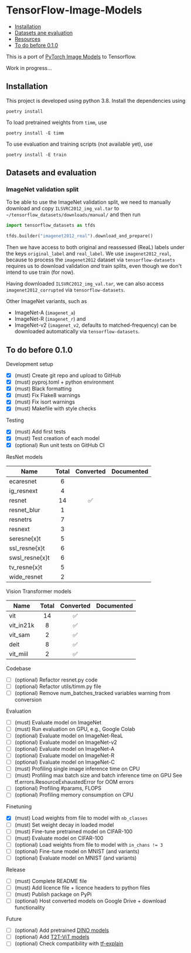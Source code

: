 # TensorFlow-Image-Models

- [Installation](#installation)
- [Datasets ane evaluation](#datasets-and-evaluation)
- [Resources](#resources)
- [To do before 0.1.0](#to-do-before-010)

This is a port of 
[PyTorch Image Models](https://github.com/rwightman/pytorch-image-models) to Tensorflow.

Work in progress...

## Installation

This project is developed using python 3.8. Install the dependencies using
```shell
poetry install
```
To load pretrained weights from `timm`, use
```shell
poetry install -E timm
```
To use evaluation and training scripts (not available yet), use
```shell
poetry install -E train
```

## Datasets and evaluation

### ImageNet validation split

To be able to use the ImageNet validation split, we need to manually download and
copy `ILSVRC2012_img_val.tar` to `~/tensorflow_datasets/downloads/manual/` and then run
```python
import tensorflow_datasets as tfds

tfds.builder("imagenet2012_real").download_and_prepare()
```
Then we have access to both original and reassessed (ReaL) labels under the keys
`original_label` and `real_label`. We use `imagenet2012_real`, because to process the 
`imagenet2012` dataset via `tensorflow-datasets` requires us to download validation
_and_ train splits, even though we don't intend to use train (for now).

Having downloaded `ILSVRC2012_img_val.tar`, we can also access `imagenet2012_corrupted`
via `tensorflow-datasets`.

Other ImageNet variants, such as
- ImageNet-A (`imagenet_a`)
- ImageNet-R (`imagenet_r`) and
- ImageNet-v2 (`imagenet_v2`, defaults to matched-frequency)
can be downloaded automatically via `tensorflow-datasets`.

## To do before 0.1.0

Development setup

- [x] (must) Create git repo and upload to GitHub
- [x] (must) pyproj.toml + python environment
- [x] (must) Black formatting
- [x] (must) Fix Flake8 warnings
- [x] (must) Fix isort warnings
- [x] (must) Makefile with style checks

Testing
 
- [x] (must) Add first tests
- [x] (must) Test creation of each model
- [x] (optional) Run unit tests on GitHub CI

ResNet models

| Name           | Total | Converted | Documented |
|----------------|:-----:|:---------:|------------|
| ecaresnet      |   6   |           |            |
| ig_resnext     |   4   |           |            |
| resnet         |  14   |     ✅    |            |
| resnet_blur    |   1   |           |            |
| resnetrs       |   7   |           |            |
| resnext        |   3   |           |            |
| seresne{x}t    |   5   |           |            |
| ssl_resne{x}t  |   6   |           |            |
| swsl_resne{x}t |   6   |           |            |
| tv_resne{x}t   |   5   |           |            |
| wide_resnet    |   2   |           |            |

Vision Transformer models

| Name           | Total | Converted | Documented |
|----------------|:-----:|:---------:|------------|
| vit            |  14   |    ✅     |            |
| vit_in21k      |   8   |    ✅     |            |
| vit_sam        |   2   |    ✅     |            |
| deit           |   8   |    ✅     |            |
| vit_miil       |   2   |    ✅     |            |

Codebase

- [ ] (optional) Refactor resnet.py code
- [ ] (optional) Refactor utils/timm.py file
- [ ] (optional) Remove num_batches_tracked variables warning from conversion

Evaluation

- [ ] (must) Evaluate model on ImageNet
- [ ] (must) Run evaluation on GPU, e.g., Google Colab
- [ ] (optional) Evaluate model on ImageNet-ReaL
- [ ] (optional) Evaluate model on ImageNet-v2
- [ ] (optional) Evaluate model on ImageNet-A
- [ ] (optional) Evaluate model on ImageNet-R
- [ ] (optional) Evaluate model on ImageNet-C
- [ ] (must) Profiling single image inference time on CPU
- [ ] (must) Profiling max batch size and batch inference time on GPU
      See tf.errors.ResourceExhaustedError for OOM errors
- [ ] (optional) Profiling #params, FLOPS
- [ ] (optional) Profiling memory consumption on CPU

Finetuning

- [x] (must) Load weights from file to model with `nb_classes`
- [ ] (must) Set weight decay in loaded model
- [ ] (must) Fine-tune pretrained model on CIFAR-100
- [ ] (must) Evaluate model on CIFAR-100
- [ ] (optional) Load weights from file to model with `in_chans != 3`
- [ ] (optional) Fine-tune model on MNIST (and variants)
- [ ] (optional) Evaluate model on MNIST (and variants)

Release

- [ ] (must) Complete README file
- [ ] (must) Add licence file + licence headers to python files
- [ ] (must) Publish package on PyPi
- [ ] (optional) Host converted models on Google Drive + download functionality

Future

- [ ] (optional) Add pretrained [DINO models](https://github.com/facebookresearch/dino)
- [ ] (optional) Add [T2T-ViT models](https://github.com/yitu-opensource/T2T-ViT)
- [ ] (optional) Check compatibility with [tf-explain](https://github.com/sicara/tf-explain)
